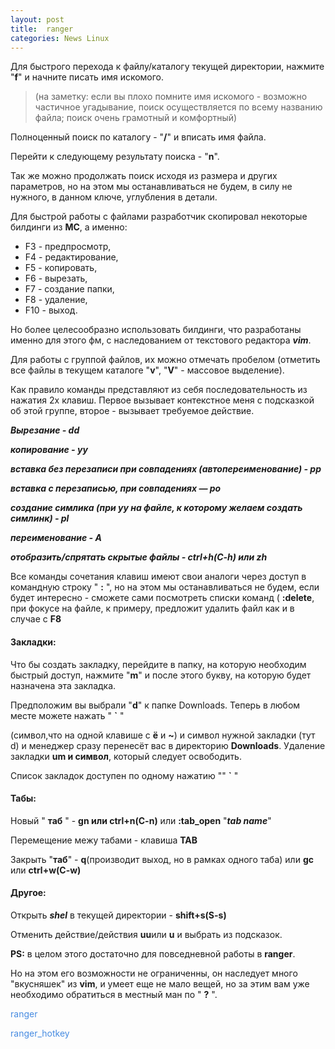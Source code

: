```yaml
---
layout: post
title:  ranger
categories: News Linux
---
```


<style>
    .blu { color: #468be1; }
</style>

Для быстрого перехода к файлу/каталогу текущей директории, нажмите "**f**" и начните писать имя 
искомого. 

>(на заметку: если вы плохо помните имя искомого - возможно частичное угадывание, поиск 
осуществляется по всему названию файла; поиск очень грамотный и комфортный)

Полноценный поиск по каталогу - "**/**" и вписать имя файла.

Перейти к следующему результату поиска - "**n**". 

Так же можно продолжать поиск исходя из размера и других параметров, но на этом мы 
останавливаться не будем, в силу не нужного, в данном ключе, углубления в детали.

Для быстрой работы с файлами разработчик скопировал некоторые билдинги из **MC**, а именно:

- F3 - предпросмотр,
- F4 - редактирование,
- F5 - копировать,
- F6 - вырезать,
- F7 - создание папки,
- F8 - удаление, 
- F10 - выход.

Но более целесообразно использовать билдинги, что разработаны именно для этого фм, с 
наследованием от текстового редактора ***vim***.

Для работы с группой файлов, их можно отмечать пробелом (отметить все файлы в текущем каталоге 
"**v**", "**V**" - массовое выделение).

Как правило команды представляют из себя последовательность из нажатия 2х клавиш.
Первое вызывает контекстное меня с подсказкой об этой группе, второе - вызывает требуемое 
действие.

***Вырезание - dd***

***копирование - yy***

***вставка без перезаписи при совпадениях (автопереименование) - pp*** 

***вставка c перезаписью, при совпадениях — po***

 ***создание симлика (при yy на файле, к которому 
 желаем создать симлинк) - pl***

***переименование - A***

***отобразить/спрятать скрытые файлы - ctrl+h(C-h) или zh***

Все команды сочетания клавиш имеют свои аналоги через доступ в командную строку " **:** ", но на 
этом мы
останавливаться не будем, если будет интересно - сможете сами посмотреть списки команд ( 
**:delete**, 
при фокусе на файле, к примеру, предложит удалить файл как и в случае с **F8**

#### Закладки:

Что бы создать закладку, перейдите в папку, на которую необходим быстрый доступ, нажмите "**m**" и
после этого букву, на которую будет назначена эта закладка.

Предположим вы выбрали "**d**" к папке Downloads. Теперь в любом месте можете нажать   " **`** " 
 
(символ,что на одной клавише с **ё** и **~**) и символ нужной закладки (тут d) и менеджер сразу перенесёт 
вас в директорию **Downloads**. Удаление закладки **um и символ**, который следует освободить.
 
Список закладок доступен по одному нажатию  "" **`** "


#### Табы:
 
Новый " **таб** " - **gn или ctrl+n(C-n)** или **:tab_open** "***tab name***"

Перемещение межу табами - клавиша **TAB**

Закрыть "**таб**" - **q**(производит выход, но в рамках одного таба) или **gc** или **ctrl+w(C-w)**

#### Другое:

Открыть ***shel*** в текущей директории - **shift+s(S-s)**

Отменить действие/действия **uu**или **u** и выбрать из подсказок.

 **PS:** в целом этого достаточно для повседневной работы в **ranger**.
 
 Но на этом его возможности не   ограниченны, он наследует много "вкусняшек" из **vim**, и умеет 
 еще 
 не мало вещей, но за этим вам  уже необходимо обратиться в местный ман по " **?** ".



<a class="blu" hrep="https://disk.yandex.ru/i/6Oidp3XprnxgPA" target="_blank">ranger</a>

<a class="blu" hrep="https://disk.yandex.ru/i/pL4jnhcerv7a5g" target="_blank">ranger_hotkey</a>
